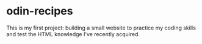 # odin-recipes
This is my first project: building a small website to practice my coding skills and test the HTML knowledge I've recently acquired.